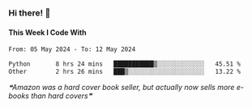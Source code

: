 ### Hi there! 👋

#### This Week I Code With
<!--START_SECTION:waka-->

```txt
From: 05 May 2024 - To: 12 May 2024

Python       8 hrs 24 mins   ███████████▒░░░░░░░░░░░░░   45.51 %
Other        2 hrs 26 mins   ███▒░░░░░░░░░░░░░░░░░░░░░   13.22 %
```

<!--END_SECTION:waka-->

<!--STARTS_HERE_QUOTE_README-->
<i>❝Amazon was a hard cover book seller, but actually now sells more e-books than hard covers❞</i>
<!--ENDS_HERE_QUOTE_README-->

